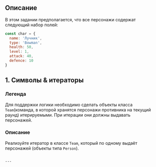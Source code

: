 ## Описание

В этом задании предполагается, что все персонажи содержат следующий набор полей:
```javascript
const char = {
  name: 'Лучник',
  type: 'Bowman',
  health: 50,
  level: 1,
  attack: 40,
  defence: 10
}
```

## 1. Символы & итераторы

### Легенда

Для поддержки логики необходимо сделать объекты класса `Team`(команда, в которой хранятся персонажи противника на текущий раунд) итерируемыми. При итерации они должны выдавать персонажей.

### Описание

Реализуйте итератор в классе `Team`, который по одному выдаёт персонажей (объекты типа `Person`).
```

---
